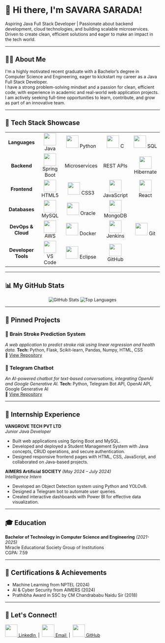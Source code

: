 <!-- 
👋 Welcome to your GitHub profile README!
Edit this file to personalize your profile for recruiters and hiring managers.
-->

# 👋 Hi there, I'm SAVARA SARADA!

<!-- Elevator Pitch -->
Aspiring Java Full Stack Developer | Passionate about backend development, cloud technologies, and building scalable microservices.  
Driven to create clean, efficient solutions and eager to make an impact in the tech world.

---

## 🙋‍♂️ About Me
I'm a highly motivated recent graduate with a Bachelor’s degree in Computer Science and Engineering, eager to kickstart my career as a Java Full Stack Developer.  
I have a strong problem-solving mindset and a passion for clean, efficient code, with experience in academic and real-world web application projects.  
I am actively seeking full-time opportunities to learn, contribute, and grow as part of an innovative team.

---

## 🚀 Tech Stack Showcase
<!-- 
Update icons and technologies as needed. 
You can find more icons at https://devicon.dev/
-->

<table>
  <tr>
    <td align="center"><b>Languages</b></td>
    <td align="center"><img src="https://cdn.jsdelivr.net/gh/devicons/devicon/icons/java/java-original.svg" width="40" /> Java</td>
    <td align="center"><img src="https://cdn.jsdelivr.net/gh/devicons/devicon/icons/python/python-original.svg" width="40" /> Python</td>
    <td align="center"><img src="https://cdn.jsdelivr.net/gh/devicons/devicon/icons/c/c-original.svg" width="40" /> C</td>
    <td align="center"><img src="https://cdn.jsdelivr.net/gh/devicons/devicon/icons/mysql/mysql-original.svg" width="40" /> SQL</td>
  </tr>
  <tr>
    <td align="center"><b>Backend</b></td>
    <td align="center"><img src="https://cdn.jsdelivr.net/gh/devicons/devicon/icons/spring/spring-original.svg" width="40" /> Spring Boot</td>
    <td align="center">Microservices</td>
    <td align="center">REST APIs</td>
    <td align="center"><img src="https://cdn.jsdelivr.net/gh/devicons/devicon/icons/hibernate/hibernate-original.svg" width="40" /> Hibernate</td>
  </tr>
  <tr>
    <td align="center"><b>Frontend</b></td>
    <td align="center"><img src="https://cdn.jsdelivr.net/gh/devicons/devicon/icons/html5/html5-original.svg" width="40" /> HTML5</td>
    <td align="center"><img src="https://cdn.jsdelivr.net/gh/devicons/devicon/icons/css3/css3-original.svg" width="40" /> CSS3</td>
    <td align="center"><img src="https://cdn.jsdelivr.net/gh/devicons/devicon/icons/javascript/javascript-original.svg" width="40" /> JavaScript</td>
    <td align="center"><img src="https://cdn.jsdelivr.net/gh/devicons/devicon/icons/react/react-original.svg" width="40" /> React</td>
  </tr>
  <tr>
    <td align="center"><b>Databases</b></td>
    <td align="center"><img src="https://cdn.jsdelivr.net/gh/devicons/devicon/icons/mysql/mysql-original.svg" width="40" /> MySQL</td>
    <td align="center"><img src="https://cdn.jsdelivr.net/gh/devicons/devicon/icons/oracle/oracle-original.svg" width="40" /> Oracle</td>
    <td align="center"><img src="https://cdn.jsdelivr.net/gh/devicons/devicon/icons/mongodb/mongodb-original.svg" width="40" /> MongoDB</td>
    <td></td>
  </tr>
  <tr>
    <td align="center"><b>DevOps & Cloud</b></td>
    <td align="center"><img src="https://cdn.jsdelivr.net/gh/devicons/devicon/icons/amazonwebservices/amazonwebservices-original.svg" width="40" /> AWS</td>
    <td align="center"><img src="https://cdn.jsdelivr.net/gh/devicons/devicon/icons/docker/docker-original.svg" width="40" /> Docker</td>
    <td align="center"><img src="https://cdn.jsdelivr.net/gh/devicons/devicon/icons/jenkins/jenkins-original.svg" width="40" /> Jenkins</td>
    <td align="center"><img src="https://cdn.jsdelivr.net/gh/devicons/devicon/icons/git/git-original.svg" width="40" /> Git</td>
  </tr>
  <tr>
    <td align="center"><b>Developer Tools</b></td>
    <td align="center"><img src="https://cdn.jsdelivr.net/gh/devicons/devicon/icons/vscode/vscode-original.svg" width="40" /> VS Code</td>
    <td align="center"><img src="https://cdn.jsdelivr.net/gh/devicons/devicon/icons/eclipse/eclipse-original.svg" width="40" /> Eclipse</td>
    <td align="center"><img src="https://cdn.jsdelivr.net/gh/devicons/devicon/icons/github/github-original.svg" width="40" /> GitHub</td>
    <td></td>
  </tr>
</table>

---

## 📊 My GitHub Stats
<!-- 
Replace [saradasavara] below with your actual GitHub username if different! 
You can change the theme by updating "tokyonight" to any other supported theme.
-->

<div align="center">
  <img src="https://github-readme-stats.vercel.app/api?username=saradasavara&show_icons=true&hide_border=true&theme=tokyonight" alt="GitHub Stats" />
  <img src="https://github-readme-stats.vercel.app/api/top-langs/?username=saradasavara&layout=compact&hide_border=true&theme=tokyonight" alt="Top Languages" />
</div>

---

## 📌 Pinned Projects

### 🚀 **Brain Stroke Prediction System**
_A web application to predict stroke risk using linear regression and health data._
**Tech:** Python, Flask, Scikit-learn, Pandas, Numpy, HTML, CSS  
🔗 [View Repository](https://github.com/saradasavara/Brain-Stroke-Prediction-System) <!-- Edit link if needed -->

### 🚀 **Telegram Chatbot**
_An AI-powered chatbot for text-based conversations, integrating OpenAI and Google Generative AI._
**Tech:** Python, Telegram Bot API, OpenAI API, Google Generative AI  
🔗 [View Repository](https://github.com/saradasavara/Telegram-Chatbot) <!-- Edit link if needed -->

---

## 💼 Internship Experience

**VANGROVE TECH PVT LTD**  
*Junior Java Developer*  
- Built web applications using Spring Boot and MySQL.
- Developed and deployed a Student Management System with Java concepts, CRUD operations, and secure authentication.
- Designed responsive frontend pages with HTML, CSS, JavaScript, and collaborated on Java-based projects.

**AIMERS Artificial SOCIETY** *(May 2024 – July 2024)*  
*Intelligence Intern*  
- Developed an Object Detection system using Python and YOLOv8.
- Designed a Telegram bot to automate user queries.
- Created interactive dashboards with Power BI for effective data visualization.

---

## 🎓 Education

**Bachelor of Technology in Computer Science and Engineering** *(2021-2025)*  
Miracle Educational Society Group of Institutions  
CGPA: 7.59

---

## 🏅 Certifications & Achievements

- Machine Learning from NPTEL (2024)
- AI & Cyber Security from AIMERS (2024)
- Prathibha Award in SSC by CM Chandrababu Naidu Sir (2018)

---

## 🤝 Let's Connect!
<!-- 
Update the links below with your profiles. The portfolio website is optional.
-->
<p align="left">
  <a href="https://www.linkedin.com/in/[Your LinkedIn Username]" target="_blank">
    <img src="https://cdn.jsdelivr.net/gh/devicons/devicon/icons/linkedin/linkedin-original.svg" width="40" /> LinkedIn
  </a>
  &nbsp;|&nbsp;
  <a href="mailto:savarasarada2002sd@gmail.com" target="_blank">
    <img src="https://cdn.jsdelivr.net/gh/devicons/devicon/icons/google/google-original.svg" width="40" /> Email
  </a>
  &nbsp;|&nbsp;
  <a href="https://github.com/saradasavara" target="_blank">
    <img src="https://cdn.jsdelivr.net/gh/devicons/devicon/icons/github/github-original.svg" width="40" /> GitHub
  </a>
</p>

<!-- 
✨ Good luck! Edit this README to make your profile shine. 
Recruiters and hiring managers: let's connect!
-->
